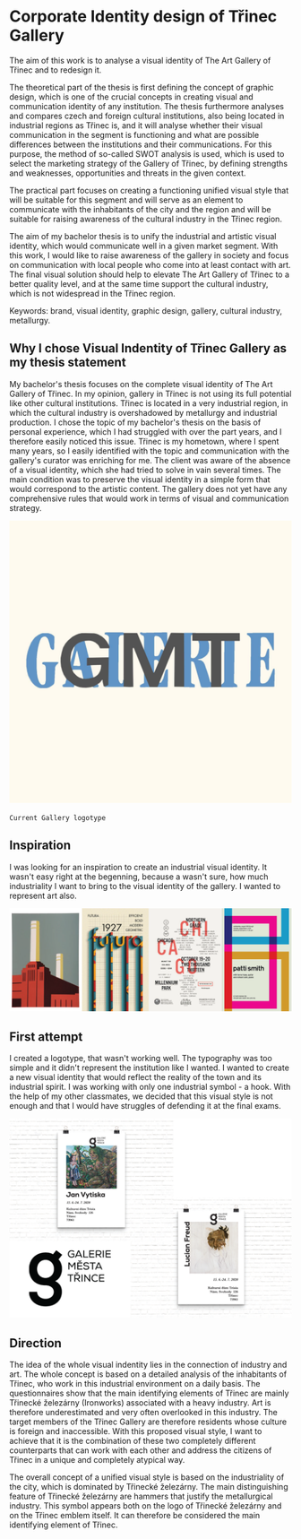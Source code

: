 # Corporate Identity design of Třinec Gallery

The aim of this work is to analyse a visual identity of The Art Gallery of Třinec and to redesign it. 

The theoretical part of the thesis is first defining the concept of graphic design, which is one of the crucial concepts in creating visual and communication identity of any institution. The thesis furthermore analyses and compares czech and foreign cultural institutions, also being located in industrial regions as Třinec is, and it will analyse whether their visual communication in the segment is functioning and what are possible differences between the institutions and their communications. For this purpose, the method of so-called SWOT analysis is used, which is used to select the marketing strategy of the Gallery of Třinec, by defining strengths and weaknesses, opportunities and threats in the given context.

The practical part focuses on creating a functioning unified visual style that will be suitable for this segment and will serve as an element to communicate with the inhabitants of the city and the region and will be suitable for raising awareness of the cultural industry in the Třinec region.

The aim of my bachelor thesis is to unify the industrial and artistic visual identity, which would communicate well in a given market segment. With this work, I would like to raise awareness of the gallery in society and focus on communication with local people who come into at least contact with art. The final visual solution should help to elevate The Art Gallery of Třinec to a better quality level, and at the same time support the cultural industry, which is not widespread in the Třinec region.

Keywords: brand, visual identity, graphic design, gallery, cultural industry, metallurgy.

## Why I chose Visual Indentity of Třinec Gallery as my thesis statement

My bachelor's thesis focuses on the complete visual identity of The Art Gallery of Třinec. In my opinion, gallery in Třinec is not using its full potential like other cultural institutions. Třinec is located in a very industrial region, in which the cultural industry is overshadowed by metallurgy and industrial production. I chose the topic of my bachelor's thesis on the basis of personal experience, which I had struggled with over the part years, and I therefore easily noticed this issue. Třinec is my hometown, where I spent many years, so I easily identified with the topic and communication with the gallery's curator was enriching for me. The client was aware of the absence of a visual identity, which she had tried to solve in vain several times. The main condition was to preserve the visual identity in a simple form that would correspond to the artistic content. The gallery does not yet have any comprehensive rules that would work in terms of visual and communication strategy.

![gallery_logo](./img/gallery_logo.jpg)

`Current Gallery logotype`

## Inspiration 

I was looking for an inspiration to create an industrial visual identity. It wasn't easy right at the begenning, because a wasn't sure, how much industriality I want to bring to the visual identity of the gallery. I wanted to represent art also. 

![inspiration](./img/inspiration.png)

## First attempt

I created a logotype, that wasn't working well. The typography was too simple and it didn't represent the institution like I wanted. I wanted to create a new visual identity that would reflect the reality of the town and its industrial spirit. I was working with only one industrial symbol - a hook. With the help of my other classmates, we decided that this visual style is not enough and that I would have struggles of defending it at the final exams.


![first try](./img/firt_try.png)

## Direction

The idea of the whole visual indentity lies in the connection of industry and art. The whole concept is based on a detailed analysis of the inhabitants of Třinec, who work in this industrial environment on a daily basis. The questionnaires show that the main identifying elements of Třinec are mainly Třinecké železárny (Ironworks) associated with a heavy industry. Art is therefore underestimated and very often overlooked in this industry. The target members of the Třinec Gallery are therefore residents whose culture is foreign and inaccessible. With this proposed visual style, I want to achieve that it is the combination of these two completely different counterparts that can work with each other and address the citizens of Třinec in a unique and completely atypical way.

The overall concept of a unified visual style is based on the industriality of the city, which is dominated by Třinecké železárny. The main distinguishing feature of Třinecké železárny are hammers that justify the metallurgical industry. This symbol appears both on the logo of Třinecké železárny and on the Třinec emblem itself. It can therefore be considered the main identifying element of Třinec.















